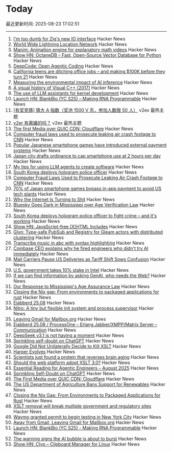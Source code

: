 # Today

最近更新时间: 2025-08-23 17:02:51

--- 
1. [I'm too dumb for Zig's new IO interface](https://www.openmymind.net/Im-Too-Dumb-For-Zigs-New-IO-Interface/) Hacker News
2. [World Wide Lightning Location Network](https://wwlln.net/) Hacker News
3. [Manim: Animation engine for explanatory math videos](https://github.com/3b1b/manim) Hacker News
4. [Show HN: OctaneDB – Fast, Open-Source Vector Database for Python](https://github.com/RijinRaju/octanedb) Hacker News
5. [DeepCode: Open Agentic Coding](https://github.com/HKUDS/DeepCode) Hacker News
6. [California teens are ditching office jobs – and making $100K before they turn 21](https://www.sfgate.com/bayarea/article/young-adults-changing-career-paths-ai-20824566.php) Hacker News
7. [Measuring the environmental impact of AI inference](https://arstechnica.com/ai/2025/08/google-says-it-dropped-the-energy-cost-of-ai-queries-by-33x-in-one-year/) Hacker News
8. [A visual history of Visual C++ (2017)](http://www.malsmith.net/blog/visual-c-visual-history/) Hacker News
9. [The use of LLM assistants for kernel development](https://lwn.net/Articles/1032612/) Hacker News
10. [Launch HN: BlankBio (YC S25) – Making RNA Programmable](https://news.ycombinator.com/item?id=44986809) Hacker News
11. [[有奖竞猜] 猜大 A 指数（奖池 1500 V 币，参加人数限 50 人）](https://www.v2ex.com/t/1154385) v2ex 最热主题
12. [v2er 有离婚的吗？](https://www.v2ex.com/t/1154381) v2ex 最热主题
13. [The first Media over QUIC CDN: Cloudflare](https://moq.dev/blog/first-cdn/) Hacker News
14. [Computer fraud laws used to prosecute leaking air crash footage to CNN](https://www.techdirt.com/2025/08/22/investigators-used-terrible-computer-fraud-laws-to-ensure-people-were-punished-for-leaking-air-crash-footage-to-cnn/) Hacker News
15. [Popular Japanese smartphone games have introduced external payment systems](https://english.kyodonews.net/articles/-/59689) Hacker News
16. [Japan city drafts ordinance to cap smartphone use at 2 hours per day](https://english.kyodonews.net/articles/-/59582) Hacker News
17. [My tips for using LLM agents to create software](https://efitz-thoughts.blogspot.com/2025/08/my-experience-creating-software-with_22.html) Hacker News
18. [South Korea deploys hologram police officer](https://www.scmp.com/week-asia/lifestyle-culture/article/3322654/south-korea-deploys-hologram-police-officer-fight-crime-and-its-working) Hacker News
19. [Computer Fraud Laws Used to Prosecute Leaking Air Crash Footage to CNN](https://www.techdirt.com/2025/08/22/investigators-used-terrible-computer-fraud-laws-to-ensure-people-were-punished-for-leaking-air-crash-footage-to-cnn/) Hacker News
20. [70% of Japan smartphone games bypass in-app payment to avoid US tech giants](https://english.kyodonews.net/articles/-/59689) Hacker News
21. [Why the Internet Is Turning to Shit](https://www.currentaffairs.org/news/why-the-internet-is-turning-to-shit) Hacker News
22. [Bluesky Goes Dark in Mississippi over Age Verification Law](https://www.wired.com/story/bluesky-goes-dark-in-mississippi-age-verification/) Hacker News
23. [South Korea deploys hologram police officer to fight crime – and it's working](https://www.scmp.com/week-asia/lifestyle-culture/article/3322654/south-korea-deploys-hologram-police-officer-fight-crime-and-its-working) Hacker News
24. [Show HN: JavaScript-free (X)HTML Includes](https://github.com/Evidlo/xsl-website) Hacker News
25. [Glyn: Type-safe PubSub and Registry for Gleam actors with distributed clustering](https://github.com/mbuhot/glyn) Hacker News
26. [Transcribe music in abc with syntax highlighting](https://fugue-state.io/app?project=24024aab-22f1-43cc-abef-c1647cc59597) Hacker News
27. [Coinbase CEO explains why he fired engineers who didn't try AI immediately](https://techcrunch.com/2025/08/22/coinbase-ceo-explains-why-he-fired-engineers-who-didnt-try-ai-immediately/) Hacker News
28. [Mail Carriers Pause US Deliveries as Tariff Shift Sows Confusion](https://www.bloomberg.com/news/articles/2025-08-21/global-mail-services-halt-us-deliveries-ahead-of-de-minimis-end) Hacker News
29. [U.S. government takes 10% stake in Intel](https://www.cnbc.com/2025/08/22/intel-goverment-equity-stake.html) Hacker News
30. [If we can find information by asking GenAI, who needs the Web?](https://cacm.acm.org/opinion/will-ai-destroy-the-world-wide-web/) Hacker News
31. [Our Response to Mississippi's Age Assurance Law](https://bsky.social/about/blog/08-22-2025-mississippi-hb1126) Hacker News
32. [Closing the Nix gap: From environments to packaged applications for rust](https://devenv.sh/blog/2025/08/22/closing-the-nix-gap-from-environments-to-packaged-applications-for-rust/) Hacker News
33. [Ejabberd 25.08](https://www.process-one.net/blog/ejabberd-25-08/) Hacker News
34. [Nitro: A tiny but flexible init system and process supervisor](https://git.vuxu.org/nitro/about/) Hacker News
35. [Leaving Gmail for Mailbox.org](https://giuliomagnifico.blog/post/2025-08-18-leaving-gmail/) Hacker News
36. [Ejabberd 25.08 / ProcessOne – Erlang Jabber/XMPP/Matrix Server – Communication](https://www.process-one.net/blog/ejabberd-25-08/) Hacker News
37. [DeepSeek v3.1 is not having a moment](https://thezvi.wordpress.com/2025/08/22/deepseek-v3-1-is-not-having-a-moment/) Hacker News
38. [Sprinkling self-doubt on ChatGPT](https://justin.searls.co/posts/sprinkling-self-doubt-on-chatgpt/) Hacker News
39. [Google Did Not Unilaterally Decide to Kill XSLT](https://meyerweb.com/eric/thoughts/2025/08/22/no-google-did-not-unilaterally-decide-to-kill-xslt/) Hacker News
40. [Harper Evolves](https://elijahpotter.dev/articles/harper_evolves) Hacker News
41. [Scientists just found a protein that reverses brain aging](https://www.sciencedaily.com/releases/2025/08/250820000808.htm) Hacker News
42. [Should the web platform adopt XSLT 3.0?](https://github.com/whatwg/html/issues/11578) Hacker News
43. [Essential Reading for Agentic Engineers – August 2025](https://steipete.me/posts/2025/essential-reading-august-2025) Hacker News
44. [Sprinkling Self-Doubt on ChatGPT](https://justin.searls.co/posts/sprinkling-self-doubt-on-chatgpt/) Hacker News
45. [The First Media over QUIC CDN: Cloudflare](https://moq.dev/blog/first-cdn/) Hacker News
46. [The US Department of Agriculture Bans Support for Renewables](https://insideclimatenews.org/news/19082025/usda-bans-farm-renewables-support/) Hacker News
47. [Closing the Nix Gap: From Environments to Packaged Applications for Rust](https://devenv.sh/blog/2025/08/22/closing-the-nix-gap-from-environments-to-packaged-applications-for-rust/) Hacker News
48. [XSLT removal will break multiple government and regulatory sites](https://github.com/whatwg/html/issues/11582) Hacker News
49. [Waymo granted permit to begin testing in New York City](https://www.cnbc.com/2025/08/22/waymo-permit-new-york-city-nyc-rides.html) Hacker News
50. [Away from Gmail, Leaving Gmail for Mailbox.org](https://giuliomagnifico.blog/post/2025-08-18-leaving-gmail/) Hacker News
51. [Launch HN: BlankBio (YC S25) - Making RNA Programmable](https://news.ycombinator.com/item?id=44986809) Hacker News
52. [The warning signs the AI bubble is about to burst](https://www.telegraph.co.uk/business/2025/08/20/ai-report-triggering-panic-and-fear-on-wall-street/) Hacker News
53. [Show HN: Clyp – Clipboard Manager for Linux](https://github.com/murat-cileli/clyp) Hacker News
